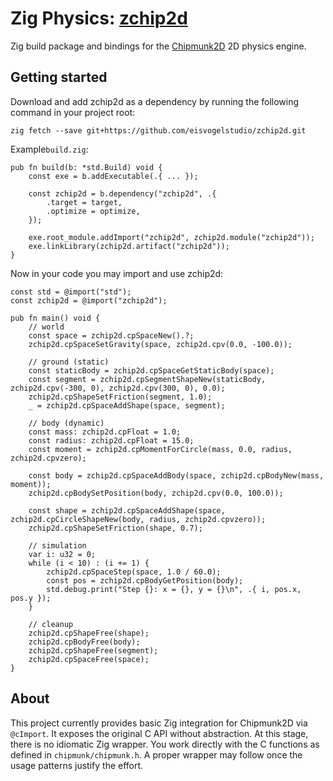 # Zig Physics: [zchip2d](https://github.com/eisvogelstudio/zchip2d)

Zig build package and bindings for the [Chipmunk2D](https://github.com/slembcke/Chipmunk2D) 2D physics engine.

## Getting started

Download and add zchip2d as a dependency by running the following command in your project root:

```
zig fetch --save git+https://github.com/eisvogelstudio/zchip2d.git
```

Example`build.zig`:

```zig
pub fn build(b: *std.Build) void {
    const exe = b.addExecutable(.{ ... });

    const zchip2d = b.dependency("zchip2d", .{
        .target = target,
        .optimize = optimize,
    });

    exe.root_module.addImport("zchip2d", zchip2d.module("zchip2d"));
    exe.linkLibrary(zchip2d.artifact("zchip2d"));
}
```

Now in your code you may import and use zchip2d:

```zig
const std = @import("std");
const zchip2d = @import("zchip2d");

pub fn main() void {
    // world
    const space = zchip2d.cpSpaceNew().?;
    zchip2d.cpSpaceSetGravity(space, zchip2d.cpv(0.0, -100.0));

    // ground (static)
    const staticBody = zchip2d.cpSpaceGetStaticBody(space);
    const segment = zchip2d.cpSegmentShapeNew(staticBody, zchip2d.cpv(-300, 0), zchip2d.cpv(300, 0), 0.0);
    zchip2d.cpShapeSetFriction(segment, 1.0);
    _ = zchip2d.cpSpaceAddShape(space, segment);

    // body (dynamic)
    const mass: zchip2d.cpFloat = 1.0;
    const radius: zchip2d.cpFloat = 15.0;
    const moment = zchip2d.cpMomentForCircle(mass, 0.0, radius, zchip2d.cpvzero);

    const body = zchip2d.cpSpaceAddBody(space, zchip2d.cpBodyNew(mass, moment));
    zchip2d.cpBodySetPosition(body, zchip2d.cpv(0.0, 100.0));

    const shape = zchip2d.cpSpaceAddShape(space, zchip2d.cpCircleShapeNew(body, radius, zchip2d.cpvzero));
    zchip2d.cpShapeSetFriction(shape, 0.7);

    // simulation
    var i: u32 = 0;
    while (i < 10) : (i += 1) {
        zchip2d.cpSpaceStep(space, 1.0 / 60.0);
        const pos = zchip2d.cpBodyGetPosition(body);
        std.debug.print("Step {}: x = {}, y = {}\n", .{ i, pos.x, pos.y });
    }

    // cleanup
    zchip2d.cpShapeFree(shape);
    zchip2d.cpBodyFree(body);
    zchip2d.cpShapeFree(segment);
    zchip2d.cpSpaceFree(space);
}
```

## About

This project currently provides basic Zig integration for Chipmunk2D via `@cImport`. It exposes the original C API without abstraction. At this stage, there is no idiomatic Zig wrapper. You work directly with the C functions as defined in `chipmunk/chipmunk.h`. A proper wrapper may follow once the usage patterns justify the effort.
